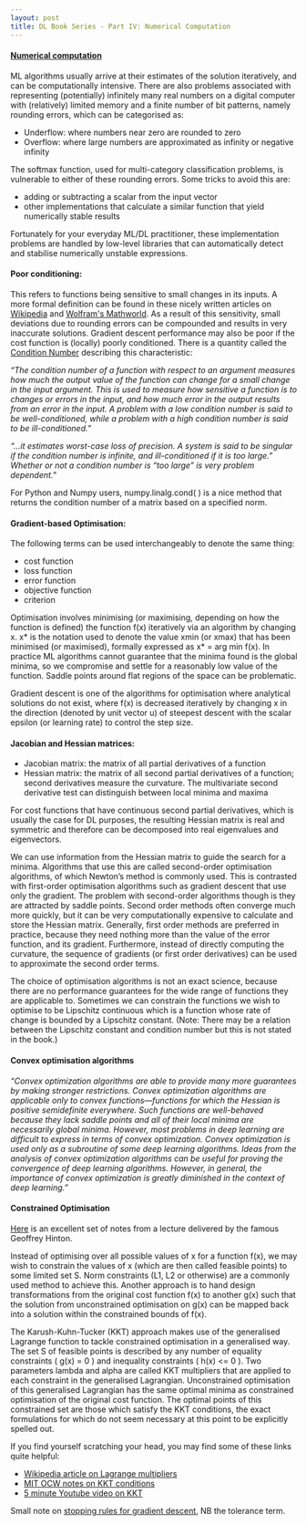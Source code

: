 ```yaml
---
layout: post
title: DL Book Series - Part IV: Numerical Computation
---
```


#### [Numerical computation](http://www.deeplearningbook.org/contents/numerical.html)

ML algorithms usually arrive at their estimates of the solution iteratively, and can be computationally intensive. There are also problems associated with representing (potentially) infinitely many real numbers on a digital computer with (relatively) limited memory and a finite number of bit patterns, namely rounding errors, which can be categorised as:

- Underflow: where numbers near zero are rounded to zero
- Overflow: where large numbers are approximated as infinity or negative infinity

The softmax function, used for multi-category classification problems, is vulnerable to either of these rounding errors. Some tricks to avoid this are:

- adding or subtracting a scalar from the input vector
- other implementations that calculate a similar function that yield numerically stable results

Fortunately for your everyday ML/DL practitioner, these implementation problems are handled by low-level libraries that can automatically detect and stabilise numerically unstable expressions.

#### Poor conditioning:
This refers to functions being sensitive to small changes in its inputs. A more formal definition can be found in these nicely written articles on [Wikipedia](https://en.wikipedia.org/wiki/Condition_number) and [Wolfram's Mathworld](http://mathworld.wolfram.com/ConditionNumber.html). As a result of this sensitivity, small deviations due to rounding errors can be compounded and results in very inaccurate solutions. Gradient descent performance may also be poor if the cost function is (locally) poorly conditioned. There is a quantity called the [Condition Number](http://math.stackexchange.com/questions/675474/what-is-the-practical-impact-of-a-matrixs-condition-number) describing this characteristic:

*“The condition number of a function with respect to an argument measures how much the output value of the function can change for a small change in the input argument. This is used to measure how sensitive a function is to changes or errors in the input, and how much error in the output results from an error in the input. A problem with a low condition number is said to be well-conditioned, while a problem with a high condition number is said to be ill-conditioned.”*

*“...it estimates worst-case loss of precision. A system is said to be singular if the condition number is infinite, and ill-conditioned if it is too large.”
Whether or not a condition number is “too large” is very problem dependent."*

For Python and Numpy users, numpy.linalg.cond( ) is a nice method that returns the condition number of a matrix based on a specified norm.

#### Gradient-based Optimisation:
The following terms can be used interchangeably to denote the same thing:

- cost function
- loss function
- error function
- objective function
- criterion

Optimisation involves minimising (or maximising, depending on how the function is defined) the function f(x) iteratively via an algorithm by changing x. x* is the notation used to denote the value xmin (or xmax) that has been minimised (or maximised), formally expressed as x* = arg min f(x). In practice ML algorithms cannot guarantee that the minima found is the global minima, so we compromise and settle for a reasonably low value of the function. Saddle points around flat regions of the space can be problematic.

Gradient descent is one of the algorithms for optimisation where analytical solutions do not exist, where f(x) is decreased iteratively by changing x in the direction (denoted by unit vector u) of steepest descent with the scalar epsilon (or learning rate) to control the step size.

#### Jacobian and Hessian matrices:
- Jacobian matrix: the matrix of all partial derivatives of a function
- Hessian matrix: the matrix of all second partial derivatives of a function; second derivatives measure the curvature. The multivariate second derivative test can distinguish between local minima and maxima

For cost functions that have continuous second partial derivatives, which is usually the case for DL purposes, the resulting Hessian matrix is real and symmetric and therefore can be decomposed into real eigenvalues and eigenvectors.

We can use information from the Hessian matrix to guide the search for a minima. Algorithms that use this are called second-order optimisation algorithms, of which Newton’s method is commonly used. This is contrasted with first-order optimisation algorithms such as gradient descent that use only the gradient. The problem with second-order algorithms though is they are attracted by saddle points. Second order methods often converge much more quickly, but it can be very computationally expensive to calculate and store the Hessian matrix. Generally, first order methods are preferred in practice, because they need nothing more than the value of the error function, and its gradient. Furthermore, instead of directly computing the curvature, the sequence of gradients (or first order derivatives) can be used to approximate the second order terms.

The choice of optimisation algorithms is not an exact science, because there are no performance guarantees for the wide range of functions they are applicable to. Sometimes we can constrain the functions we wish to optimise to be Lipschitz continuous which is a function whose rate of change is bounded by a Lipschitz constant. (Note: There may be a relation between the Lipschitz constant and condition number but this is not stated in the book.)

#### Convex optimisation algorithms
*“Convex optimization algorithms are able to provide many more guarantees by making stronger restrictions. Convex optimization algorithms are applicable only to convex functions—functions for which the Hessian is positive semidefinite everywhere. Such functions are well-behaved because they lack saddle points and all of their local minima are necessarily global minima. However, most problems in deep learning are difficult to express in terms of convex optimization. Convex optimization is used only as a subroutine of some deep learning algorithms. Ideas from the analysis of convex optimization algorithms can be useful for proving the convergence of deep learning algorithms. However, in general, the importance of convex optimization is greatly diminished in the context of deep learning.”*

#### Constrained Optimisation
[Here](http://www.cs.toronto.edu/~hinton/csc2515/notes/lec6tutorial.pdf) is an excellent set of notes from a lecture delivered by the famous Geoffrey Hinton.

Instead of optimising over all possible values of x for a function f(x), we may wish to constrain the values of x (which are then called feasible points) to some limited set S. Norm constraints (L1, L2 or otherwise) are a commonly used method to achieve this. Another approach is to hand design transformations from the original cost function f(x) to another g(x) such that the solution from unconstrained optimisation on g(x) can be mapped back into a solution within the constrained bounds of f(x).

The Karush-Kuhn-Tucker (KKT) approach makes use of the generalised Lagrange function to tackle constrained optimisation in a generalised way. The set S of feasible points is described by any number of equality constraints ( g(x) = 0 ) and inequality constraints ( h(x) <= 0 ). Two parameters lambda and alpha are called KKT multipliers that are applied to each constraint in the generalised Lagrangian. Unconstrained optimisation of this generalised Lagrangian has the same optimal minima as constrained optimisation of the original cost function. The optimal points of this constrained set are those which satisfy the KKT conditions, the exact formulations for which do not seem necessary at this point to be explicitly spelled out.

If you find yourself scratching your head, you may find some of these links quite helpful:

- [Wikipedia article on Lagrange multipliers](https://en.wikipedia.org/wiki/Lagrange_multiplier)
- [MIT OCW notes on KKT conditions](https://ocw.mit.edu/courses/mechanical-engineering/2-854-introduction-to-manufacturing-systems-fall-2010/lecture-notes/MIT2_854F10_kkt_ex.pdf)
- [5 minute Youtube video on KKT](https://www.youtube.com/watch?v=JTTiELgMyuM)

Small note on [stopping rules for gradient descent](http://stats.stackexchange.com/questions/33136/how-to-define-the-termination-condition-for-gradient-descent), NB the tolerance term.
